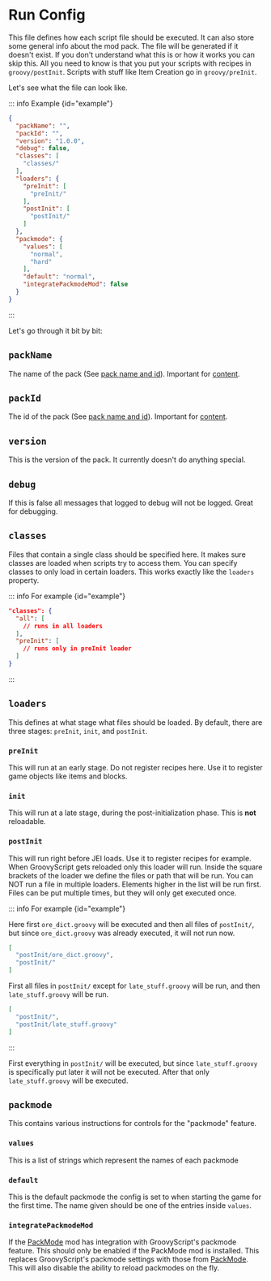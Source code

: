 
# Run Config

This file defines how each script file should be executed. It can also store some general info about the mod pack. The
file will be generated if it doesn't exist.
If you don't understand what this is or how it works you can skip this. All you need to know is that you put your
scripts with recipes in `groovy/postInit`.
Scripts with stuff like Item Creation go in `groovy/preInit`.

Let's see what the file can look like.

::: info Example {id="example"}
```json
{
  "packName": "",
  "packId": "",
  "version": "1.0.0",
  "debug": false,
  "classes": [
    "classes/"
  ],
  "loaders": {
    "preInit": [
      "preInit/"
    ],
    "postInit": [
      "postInit/"
    ]
  },
  "packmode": {
    "values": [
      "normal",
      "hard"
    ],
    "default": "normal",
    "integratePackmodeMod": false
  }
}
```
:::

Let's go through it bit by bit:


## `packName`

The name of the pack (See [pack name and id](./index.md#pack-name-and-id)).
Important for [content](../content/index.md).

## `packId`

The id of the pack (See [pack name and id](./index.md#pack-name-and-id)).
Important for [content](../content/index.md).

## `version`

This is the version of the pack. It currently doesn't do anything special.

## `debug`

If this is false all messages that logged to debug will not be logged. Great for debugging.

## `classes`

Files that contain a single class should be specified here.
It makes sure classes are loaded when scripts try to access them.
You can specify classes to only load in certain loaders.
This works exactly like the `loaders` property.

::: info For example {id="example"}
```json
"classes": {
  "all": [
    // runs in all loaders
  ],
  "preInit": [
    // runs only in preInit loader
  ]
}
```
:::

## `loaders`

This defines at what stage what files should be loaded.
By default, there are three stages: `preInit`, `init`, and `postInit`.

### `preInit`

This will run at an early stage.
Do not register recipes here.
Use it to register game objects like items and blocks.

### `init`

This will run at a late stage, during the post-initialization phase.
This is **not** reloadable.

### `postInit`

This will run right before JEI loads.
Use it to register recipes for example.
When GroovyScript gets reloaded only this loader will run.
Inside the square brackets of the loader we define the files or path that will be run.
You can NOT run a file in multiple loaders.
Elements higher in the list will be run first.
Files can be put multiple times, but they will only get executed once.


::: info For example {id="example"}

Here first `ore_dict.groovy` will be executed and then all files of `postInit/`, but since `ore_dict.groovy` was already
executed, it will not run now.

```json
[
  "postInit/ore_dict.groovy",
  "postInit/"
]
```

First all files in `postInit/` except for `late_stuff.groovy` will be run, and then `late_stuff.groovy` will be run.


```json
[
  "postInit/",
  "postInit/late_stuff.groovy"
]
```

:::

First everything in `postInit/` will be executed, but since `late_stuff.groovy` is specifically put later it will not be
executed. After that only `late_stuff.groovy` will be executed.

## `packmode`

This contains various instructions for controls for the "packmode" feature.

### `values`

This is a list of strings which represent the names of each packmode

### `default`

This is the default packmode the config is set to when starting the game for the first time.
The name given should be one of the entries inside `values`.

### `integratePackmodeMod`

If the [PackMode](https://www.curseforge.com/minecraft/mc-mods/packmode) mod has integration with GroovyScript's packmode feature.
This should only be enabled if the PackMode mod is installed.
This replaces GroovyScript's packmode settings with those from [PackMode](https://www.curseforge.com/minecraft/mc-mods/packmode).
This will also disable the ability to reload packmodes on the fly.
